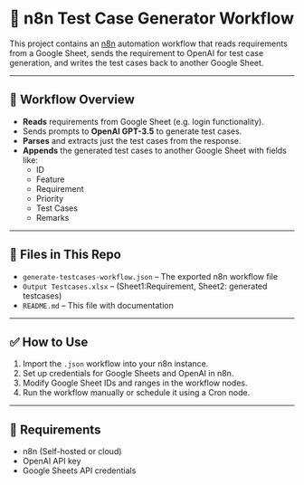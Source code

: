 # 🧪 n8n Test Case Generator Workflow

This project contains an [n8n](https://n8n.io) automation workflow that reads requirements from a Google Sheet, sends the requirement to OpenAI for test case generation, and writes the test cases back to another Google Sheet.

---

## 🚀 Workflow Overview

- **Reads** requirements from Google Sheet (e.g. login functionality).
- Sends prompts to **OpenAI GPT-3.5** to generate test cases.
- **Parses** and extracts just the test cases from the response.
- **Appends** the generated test cases to another Google Sheet with fields like:
  - ID
  - Feature
  - Requirement
  - Priority
  - Test Cases
  - Remarks

---

## 📁 Files in This Repo

- `generate-testcases-workflow.json` – The exported n8n workflow file
- `Output Testcases.xlsx` – (Sheet1:Requirement, Sheet2: generated testcases)
- `README.md` – This file with documentation

---

## ✅ How to Use

1. Import the `.json` workflow into your n8n instance.
2. Set up credentials for Google Sheets and OpenAI in n8n.
3. Modify Google Sheet IDs and ranges in the workflow nodes.
4. Run the workflow manually or schedule it using a Cron node.

---

## 📌 Requirements

- n8n (Self-hosted or cloud)
- OpenAI API key
- Google Sheets API credentials

